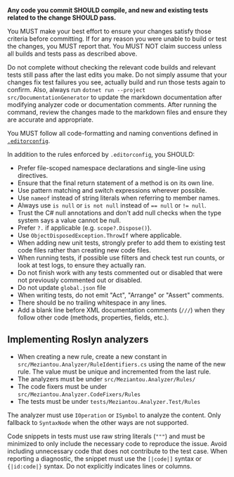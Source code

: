 **Any code you commit SHOULD compile, and new and existing tests related to the change SHOULD pass.**

You MUST make your best effort to ensure your changes satisfy those criteria before committing. If for any reason you were unable to build or test the changes, you MUST report that. You MUST NOT claim success unless all builds and tests pass as described above.

Do not complete without checking the relevant code builds and relevant tests still pass after the last edits you make. Do not simply assume that your changes fix test failures you see, actually build and run those tests again to confirm.
Also, always run `dotnet run --project src/DocumentationGenerator` to update the markdown documentation after modifying analyzer code or documentation comments.
After running the command, review the changes made to the markdown files and ensure they are accurate and appropriate.

You MUST follow all code-formatting and naming conventions defined in [`.editorconfig`](/.editorconfig).

In addition to the rules enforced by `.editorconfig`, you SHOULD:

- Prefer file-scoped namespace declarations and single-line using directives.
- Ensure that the final return statement of a method is on its own line.
- Use pattern matching and switch expressions wherever possible.
- Use `nameof` instead of string literals when referring to member names.
- Always use `is null` or `is not null` instead of `== null` or `!= null`.
- Trust the C# null annotations and don't add null checks when the type system says a value cannot be null.
- Prefer `?.` if applicable (e.g. `scope?.Dispose()`).
- Use `ObjectDisposedException.ThrowIf` where applicable.
- When adding new unit tests, strongly prefer to add them to existing test code files rather than creating new code files.
- When running tests, if possible use filters and check test run counts, or look at test logs, to ensure they actually ran.
- Do not finish work with any tests commented out or disabled that were not previously commented out or disabled.
- Do not update `global.json` file
- When writing tests, do not emit "Act", "Arrange" or "Assert" comments.
- There should be no trailing whitespace in any lines.
- Add a blank line before XML documentation comments (`///`) when they follow other code (methods, properties, fields, etc.).

## Implementing Roslyn analyzers

- When creating a new rule, create a new constant in `src/Meziantou.Analyzer/RuleIdentifiers.cs` using the name of the new rule. The value must be unique and incremented from the last rule.
- The analyzers must be under `src/Meziantou.Analyzer/Rules/`
- The code fixers must be under `src/Meziantou.Analyzer.CodeFixers/Rules`
- The tests must be under `tests/Meziantou.Analyzer.Test/Rules`

The analyzer must use `IOperation` or `ISymbol` to analyze the content. Only fallback to `SyntaxNode` when the other ways are not supported.

Code snippets in tests must use raw string literals (`"""`) and must be minimized to only include the necessary code to reproduce the issue. Avoid including unnecessary code that does not contribute to the test case.
When reporting a diagnostic, the snippet must use the `[|code|]` syntax or `{|id:code|}` syntax. Do not explicitly indicates lines or columns.
